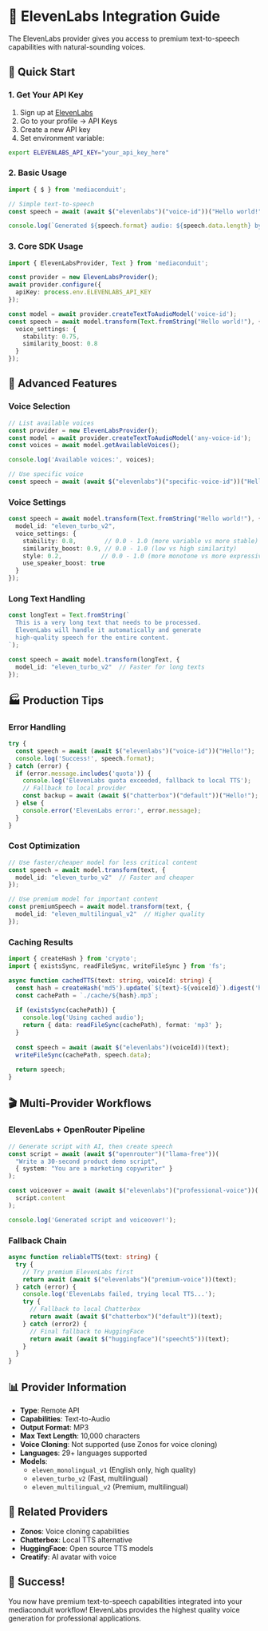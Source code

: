 # 🎤 ElevenLabs Integration Guide

The ElevenLabs provider gives you access to premium text-to-speech capabilities with natural-sounding voices.

## 🚀 Quick Start

### 1. Get Your API Key

1. Sign up at [ElevenLabs](https://elevenlabs.io)
2. Go to your profile → API Keys
3. Create a new API key
4. Set environment variable:

```bash
export ELEVENLABS_API_KEY="your_api_key_here"
```

### 2. Basic Usage

```typescript
import { $ } from 'mediaconduit';

// Simple text-to-speech
const speech = await (await $("elevenlabs")("voice-id"))("Hello world!");

console.log(`Generated ${speech.format} audio: ${speech.data.length} bytes`);
```

### 3. Core SDK Usage

```typescript
import { ElevenLabsProvider, Text } from 'mediaconduit';

const provider = new ElevenLabsProvider();
await provider.configure({ 
  apiKey: process.env.ELEVENLABS_API_KEY 
});

const model = await provider.createTextToAudioModel('voice-id');
const speech = await model.transform(Text.fromString("Hello world!"), {
  voice_settings: {
    stability: 0.75,
    similarity_boost: 0.8
  }
});
```

## 🎯 Advanced Features

### Voice Selection

```typescript
// List available voices
const provider = new ElevenLabsProvider();
const model = await provider.createTextToAudioModel('any-voice-id');
const voices = await model.getAvailableVoices();

console.log('Available voices:', voices);

// Use specific voice
const speech = await (await $("elevenlabs")("specific-voice-id"))("Hello!");
```

### Voice Settings

```typescript
const speech = await model.transform(Text.fromString("Hello world!"), {
  model_id: "eleven_turbo_v2",
  voice_settings: {
    stability: 0.8,        // 0.0 - 1.0 (more variable vs more stable)
    similarity_boost: 0.9, // 0.0 - 1.0 (low vs high similarity)
    style: 0.2,           // 0.0 - 1.0 (more monotone vs more expressive)
    use_speaker_boost: true
  }
});
```

### Long Text Handling

```typescript
const longText = Text.fromString(`
  This is a very long text that needs to be processed.
  ElevenLabs will handle it automatically and generate
  high-quality speech for the entire content.
`);

const speech = await model.transform(longText, {
  model_id: "eleven_turbo_v2"  // Faster for long texts
});
```

## 🏭 Production Tips

### Error Handling

```typescript
try {
  const speech = await (await $("elevenlabs")("voice-id"))("Hello!");
  console.log('Success!', speech.format);
} catch (error) {
  if (error.message.includes('quota')) {
    console.log('ElevenLabs quota exceeded, fallback to local TTS');
    // Fallback to local provider
    const backup = await (await $("chatterbox")("default"))("Hello!");
  } else {
    console.error('ElevenLabs error:', error.message);
  }
}
```

### Cost Optimization

```typescript
// Use faster/cheaper model for less critical content
const speech = await model.transform(text, {
  model_id: "eleven_turbo_v2"  // Faster and cheaper
});

// Use premium model for important content
const premiumSpeech = await model.transform(text, {
  model_id: "eleven_multilingual_v2"  // Higher quality
});
```

### Caching Results

```typescript
import { createHash } from 'crypto';
import { existsSync, readFileSync, writeFileSync } from 'fs';

async function cachedTTS(text: string, voiceId: string) {
  const hash = createHash('md5').update(`${text}-${voiceId}`).digest('hex');
  const cachePath = `./cache/${hash}.mp3`;
  
  if (existsSync(cachePath)) {
    console.log('Using cached audio');
    return { data: readFileSync(cachePath), format: 'mp3' };
  }
  
  const speech = await (await $("elevenlabs")(voiceId))(text);
  writeFileSync(cachePath, speech.data);
  
  return speech;
}
```

## 🎬 Multi-Provider Workflows

### ElevenLabs + OpenRouter Pipeline

```typescript
// Generate script with AI, then create speech
const script = await (await $("openrouter")("llama-free"))(
  "Write a 30-second product demo script", 
  { system: "You are a marketing copywriter" }
);

const voiceover = await (await $("elevenlabs")("professional-voice"))(
  script.content
);

console.log('Generated script and voiceover!');
```

### Fallback Chain

```typescript
async function reliableTTS(text: string) {
  try {
    // Try premium ElevenLabs first
    return await (await $("elevenlabs")("premium-voice"))(text);
  } catch (error) {
    console.log('ElevenLabs failed, trying local TTS...');
    try {
      // Fallback to local Chatterbox
      return await (await $("chatterbox")("default"))(text);
    } catch (error2) {
      // Final fallback to HuggingFace
      return await (await $("huggingface")("speecht5"))(text);
    }
  }
}
```

## 📊 Provider Information

- **Type**: Remote API
- **Capabilities**: Text-to-Audio
- **Output Format**: MP3
- **Max Text Length**: 10,000 characters
- **Voice Cloning**: Not supported (use Zonos for voice cloning)
- **Languages**: 29+ languages supported
- **Models**: 
  - `eleven_monolingual_v1` (English only, high quality)
  - `eleven_turbo_v2` (Fast, multilingual)
  - `eleven_multilingual_v2` (Premium, multilingual)

## 🔗 Related Providers

- **Zonos**: Voice cloning capabilities
- **Chatterbox**: Local TTS alternative  
- **HuggingFace**: Open source TTS models
- **Creatify**: AI avatar with voice

## 🎉 Success!

You now have premium text-to-speech capabilities integrated into your mediaconduit workflow! ElevenLabs provides the highest quality voice generation for professional applications.

